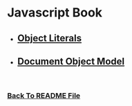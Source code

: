 #  Javascript Book
* ## [Object Literals](https://raghadmustafa96.github.io/reading-notes/README-6a)
* ## [Document Object Model](https://raghadmustafa96.github.io/reading-notes/README-6b)

<br>


### [Back To README File](https://raghadmustafa96.github.io/reading-notes/README201)